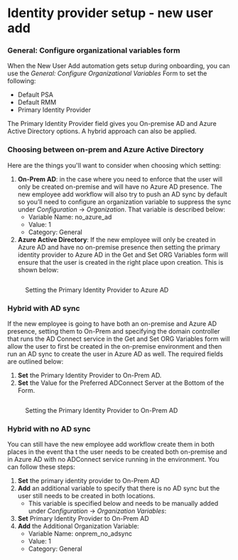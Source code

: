 # Identity provider setup - new user add

### General: Configure organizational variables form

When the New User Add automation gets setup during onboarding, you can use the _General: Configure Organizational Variables_ Form to set the following:

* Default PSA
* Default RMM
* Primary Identity Provider

The Primary Identity Provider field gives you On-premise AD and Azure Active Directory options. A hybrid approach can also be applied.

### Choosing between on-prem and Azure Active Directory

Here are the things you'll want to consider when choosing which setting:

1. **On-Prem AD**: in the case where you need to enforce that the user will only be created on-premise and will have no Azure AD presence. The new employee add workflow will also try to push an AD sync by default so you’ll need to configure an organization variable to suppress the sync under _Configuration_ → _Organization_. That variable is described below:
   * Variable Name: no\_azure\_ad
   * Value: 1
   * Category: General
2. **Azure Active Directory**: If the new employee will only be created in Azure AD and have no on-premise presence then setting the primary identity provider to Azure AD in the Get and Set ORG Variables form will ensure that the user is created in the right place upon creation. This is shown below:

<figure><img src="../../../../.gitbook/assets/primary-on-prem.gif" alt=""><figcaption><p>Setting the Primary Identity Provider to Azure AD</p></figcaption></figure>

### Hybrid with AD sync

If the new employee is going to have both an on-premise and Azure AD presence, setting them to On-Prem and specifying the domain controller that runs the AD Connect service in the Get and Set ORG Variables form will allow the user to first be created in the on-premise environment and then run an AD sync to create the user in Azure AD as well. The required fields are outlined below:

1. **Set** the Primary Identity Provider to On-Prem AD.
2. **Set** the Value for the Preferred ADConnect Server at the Bottom of the Form.

<figure><img src="../../../../.gitbook/assets/adconnect.gif" alt=""><figcaption><p>Setting the Primary Identity Provider to On-Prem AD</p></figcaption></figure>

### Hybrid with no AD sync

You can still have the new employee add workflow create them in both places in the event tha t the user needs to be created both on-premise and in Azure AD with no ADConnect service running in the environment. You can follow these steps:

1. **Set** the primary identity provider to On-Prem AD
2. **Add** an additional variable to specify that there is no AD sync but the user still needs to be created in both locations.
   * This variable is specified below and needs to be manually added under _Configuration_ → _Organization Variables_:
3. **Set** Primary Identity Provider to On-Prem AD
4. **Add** the Additional Organization Variable:
   * Variable Name: onprem\_no\_adsync
   * Value: 1
   * Category: General
